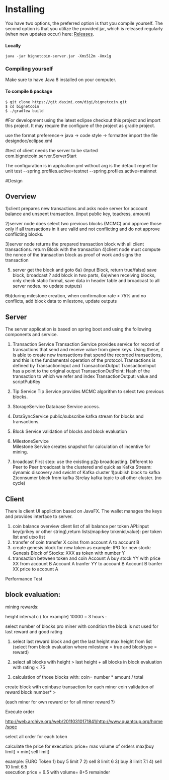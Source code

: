 # Installing

You have two options, the preferred option is that you compile yourself. The second option is that you utilize the provided jar, which is released regularly (when new updates occur) here: [ Releases](https://).



#### Locally

```
java -jar bignetcoin-server.jar -Xms512m -Xmx1g 
```

### Compiling yourself  

Make sure to have Java 8 installed on your computer.

#### To compile & package
```
$ git clone https://git.dasimi.com/digi/bignetcoin.git
$ cd bignetcoin
$ ./gradlew build 

```


#For development using the latest eclipse
checkout this project and import this project. It may require the configure of the  project as gradle project.

use the format preference-> java -> code style -> formatter import the file designdoc/eclipse.xml



#test of client needs the server to be started
com.bignetcoin.server.ServerStart

The configuration is in applcation.yml
without arg is the default regnet for unit test
 --spring.profiles.active=testnet
--spring.profiles.active=mainnet

#Design


## Overview

1)client prepares new transactions and asks node server for account balance and unspent transaction. (input public key, toadress, amount)

2)server node does select two previous blocks (MCMC) and approve those only if all transactions in it are valid and  not conflicting and do not approve conflicting blocks.

3)server node returns the prepared transaction block with all client transactions. 
return Block with the  transaction 
4)client node must compute the nonce of the transaction block as proof of work and signs the transaction

5) server get the block and goto 6a)
(input Block, return true/false) save block, broadcast
? add block in two parts, 
6a)when receiving blocks, only check static formal, save data in header table and broadcast to all server nodes. no update outputs)

6b)during milestone creation, when confirmation rate > 75% and no conflicts, add block data to milestone, update outputs


## Server 
The server application is based on spring boot and using the following components and service.
 
1) Transaction Service 
Transaction Service  provides service for record of transactions that send and receive value from given keys. Using these,
it is able to create new transactions that spend the recorded transactions, and this is the fundamental operation
of the  protocol.
Transactions is defined by TransactionInput and TransactionOutput
TransactionInput has a point to the original output
TransactionOutPoint:  Hash of the transaction to which we refer and index 
TransactionOutput:
value and scriptPubKey

2) Tip Service
 Tip Service provides MCMC algorithm to select two previous blocks.
 
3) StorageService
Database Service access.

4) DataSyncService
public/subscribe kafka stream for blocks and transactions.

5) Block Service
validation of blocks and block evaluation 

6) MilestoneService  
Milestone Service creates snapshot for calculation of incentive for mining.

7) broadcast
First step: use the existing p2p broadcasting.
Different to Peer to Peer broadcast is the clustered and quick as 
Kafka Stream:
dynamic discovery and swicht of Kafka cluster 
1)publish block to kafka
2)consumer block from kafka
3)relay kafka topic to all other cluster. (no cycle)



## Client
There is client UI appliction based on JavaFX. The wallet manages the keys and provides interface to server.


 1) coin balance overview client
 list of all balance per token
 API:input key(prikey or other string),return lists(map:key tokenid,value): per token list and utxo list
 2) transfer of coin
 transfer X coins from account A to account B
 3) create genesis block for new token 
 as example: IPO for new stock: Genesis Block of Stocks: XXX as token with number Y 
 4) transaction between token and coin
 Account A  buy stock YY with price XX  from  account B 
 Account A  tranfer  YY to   account B
 Account B tranfer  XX price to   account A



Performance Test



##  block evaluation:

mining rewards:

height interval c ( for example) 10000 = 3 hours  :


select number of   blocks pro miner with condition the block is not used for last reward and good rating
1) select last reward block and get the last height 
max height from list (select   from block evaluation where milestone = true and blocktype = reward)

2) select all blocks with height > last height + all blocks in block evaluation with rating < 75 

3) calculation of those  blocks  with:
coin= number * amount / total
  
create block with coinbase transaction for each miner coin 
 validation of reward block number* >  
 
(each miner for own reward or for all miner reward ?)
 
 
 Execute order
 
http://web.archive.org/web/20110310171841/http://www.quantcup.org/home/spec
 
 select all order for each token
 
 calculate the price for execution: price= max volume of orders
 max(buy limit) <  min(  sell limit)
 
 example:
 	EURO Token
 		1) buy  5  limit  7
 		2)					sell 8 limit 6
 		3) buy  8  limit  7.1
 		4)					sell 10 limit 6.5	
 	execution price = 6.5 with volume= 8+5
 					remainder 			
 	
 	